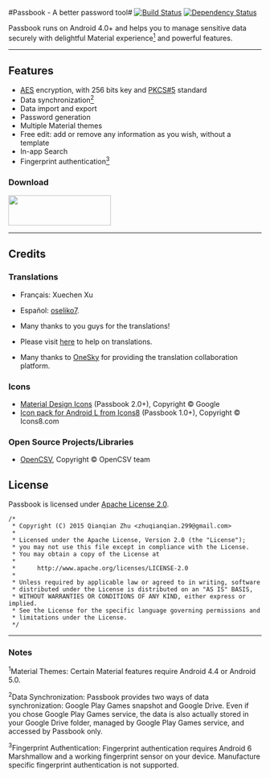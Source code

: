 #Passbook - A better password tool#
[![Build Status][travis-image]][travis-url]  [![Dependency Status](https://www.versioneye.com/user/projects/586240ce44ae0d0050ad34e2/badge.svg?style=flat-square)](https://www.versioneye.com/user/projects/586240ce44ae0d0050ad34e2)

Passbook runs on Android 4.0+  and helps you to manage sensitive data securely with delightful Material experience[<sup>1</sup>](#note1) and powerful features.

---

## Features

* [AES](http://en.wikipedia.org/wiki/Advanced_Encryption_Standard) encryption, with 256 bits key and [PKCS#5](http://en.wikipedia.org/wiki/PBKDF2) standard
* Data synchronization[<sup>2</sup>](#note2)
* Data import and export
* Password generation
* Multiple Material themes
* Free edit: add or remove any information as you wish, without a template
* In-app Search
* Fingerprint authentication[<sup>3</sup>](#note3)

### Download

<a href="https://play.google.com/store/apps/details?id=com.z299studio.pbfree"><img src="https://play.google.com/intl/en_us/badges/images/apps/en-play-badge.png" height="60" width="204" ></a>

---

## Credits

### Translations

* Français: Xuechen Xu
* Español: [oseliko7](https://github.com/joseliko7).
* Many thanks to you guys for the translations!

* Please visit [here](https://299studio.oneskyapp.com/collaboration/project?id=39783) to help on translations.
* Many thanks to [OneSky](http://www.oneskyapp.com) for providing the translation collaboration platform.

### Icons

* [Material Design Icons](https://github.com/google/material-design-icons) (Passbook 2.0+), Copyright © Google
* [Icon pack for Android L from Icons8](http://icons8.com/android-L/) (Passbook 1.0+), Copyright © Icons8.com

### Open Source Projects/Libraries

* [OpenCSV](http://opencsv.sourceforge.net), Copyright © OpenCSV team

## License

Passbook is licensed under [Apache License 2.0](LICENSE).

    /*
     * Copyright (C) 2015 Qianqian Zhu <zhuqianqian.299@gmail.com>
     *
     * Licensed under the Apache License, Version 2.0 (the "License");
     * you may not use this file except in compliance with the License.
     * You may obtain a copy of the License at
     *
     *      http://www.apache.org/licenses/LICENSE-2.0
     *
     * Unless required by applicable law or agreed to in writing, software
     * distributed under the License is distributed on an "AS IS" BASIS,
     * WITHOUT WARRANTIES OR CONDITIONS OF ANY KIND, either express or implied.
     * See the License for the specific language governing permissions and
     * limitations under the License.
     */
---

### Notes

<a name="note1" id="md_anchor"><sup>1</sup>Material Themes</a>: Certain Material features require Android 4.4 or Android 5.0.

<a name="note2" id="md_anchor"><sup>2</sup>Data Synchronization</a>: Passbook provides two ways of data synchronization: Google Play Games snapshot and Google Drive. Even if you chose Google Play Games service, the data is also actually stored in your Google Drive folder, managed by Google Play Games service, and accessed by Passbook only.

<a name="note3" id="md_anchor"><sup>3</sup>Fingerprint Authentication</a>: Fingerprint authentication requires Android 6 Marshmallow and a working fingerprint sensor on your device. Manufacture specific fingerprint authentication is not supported.

[travis-url]: https://travis-ci.org/zhuqianqian/Passbook 
[travis-image]: https://travis-ci.org/zhuqianqian/Passbook.svg?branch=master

